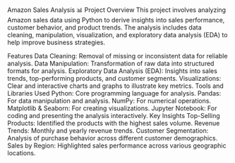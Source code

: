 Amazon Sales Analysis 📊
Project Overview
This project involves analyzing Amazon sales data using Python to derive insights into sales performance, customer behavior, and product trends. The analysis includes data cleaning, manipulation, visualization, and exploratory data analysis (EDA) to help improve business strategies.

Features
Data Cleaning: Removal of missing or inconsistent data for reliable analysis.
Data Manipulation: Transformation of raw data into structured formats for analysis.
Exploratory Data Analysis (EDA): Insights into sales trends, top-performing products, and customer segments.
Visualizations: Clear and interactive charts and graphs to illustrate key metrics.
Tools and Libraries Used
Python: Core programming language for analysis.
Pandas: For data manipulation and analysis.
NumPy: For numerical operations.
Matplotlib & Seaborn: For creating visualizations.
Jupyter Notebook: For coding and presenting the analysis interactively.
Key Insights
Top-Selling Products: Identified the products with the highest sales volume.
Revenue Trends: Monthly and yearly revenue trends.
Customer Segmentation: Analysis of purchase behavior across different customer demographics.
Sales by Region: Highlighted sales performance across various geographic locations.
